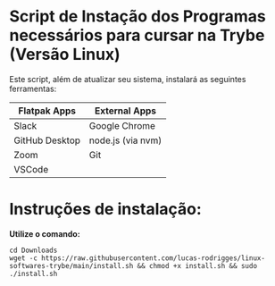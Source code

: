 # Script de Instação dos Programas necessários para cursar na Trybe (Versão Linux)

Este script, além de atualizar seu sistema, instalará as seguintes ferramentas:

| Flatpak Apps | External Apps |
| -------------|---------------|
| Slack        | Google Chrome |
| GitHub Desktop | node.js (via nvm) |
| Zoom         | Git           |
| VSCode       | 

# Instruções de instalação:

**Utilize o comando:**

````
cd Downloads
wget -c https://raw.githubusercontent.com/lucas-rodrigges/linux-softwares-trybe/main/install.sh && chmod +x install.sh && sudo ./install.sh
